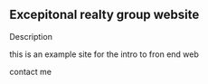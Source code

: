 Excepitonal realty group website
---

Description

this is an example site for the intro to fron end web

contact me
